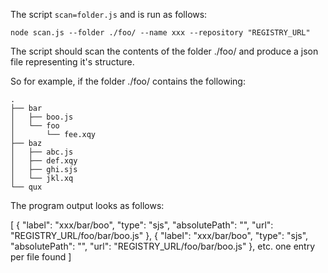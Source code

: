 The script `scan=folder.js` and is run as follows:

    node scan.js --folder ./foo/ --name xxx --repository "REGISTRY_URL"

The script should scan the contents of the folder ./foo/ and produce a json
file representing it's structure. 

So for example, if the folder ./foo/ contains the following:

    .
    ├── bar
    │   ├── boo.js
    │   └── foo
    │       └── fee.xqy
    ├── baz
    │   ├── abc.js
    │   ├── def.xqy
    │   ├── ghi.sjs
    │   └── jkl.xq
    └── qux

The program output looks as follows:

[
    {
       "label": "xxx/bar/boo",
       "type": "sjs",
       "absolutePath": "<absolutePath goes here>",
       "url": "REGISTRY_URL/foo/bar/boo.js"
    },
    {
       "label": "xxx/bar/boo",
       "type": "sjs",
       "absolutePath": "<absolutePath goes here>",
       "url": "REGISTRY_URL/foo/bar/boo.js"
    },
    etc. one entry per file found
]

